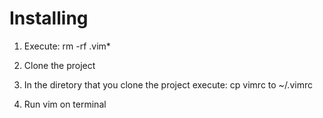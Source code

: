 # Installing 

1) Execute: rm -rf .vim*

2) Clone the project

3) In the diretory that you clone the project execute: cp vimrc to ~/.vimrc

3) Run vim on terminal
